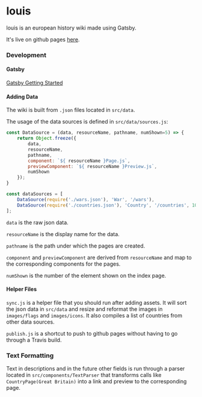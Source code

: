 # louis

louis is an european history wiki made using Gatsby.

It's live on github pages [here](https://kajchang.github.io/louis/).

### Development

#### Gatsby

[Gatsby Getting Started](https://www.gatsbyjs.org/docs/)

#### Adding Data

The wiki is built from `.json` files located in `src/data`.

The usage of the data sources is defined in `src/data/sources.js`:

```js
const DataSource = (data, resourceName, pathname, numShown=5) => {
    return Object.freeze({
        data,
        resourceName,
        pathname,
        component: `${ resourceName }Page.js`,
        previewComponent: `${ resourceName }Preview.js`,
        numShown
    });
}

const dataSources = [
    DataSource(require('./wars.json'), 'War', '/wars'),
    DataSource(require('./countries.json'), 'Country', '/countries', 10)
];

```

`data` is the raw json data.

`resourceName` is the display name for the data.

`pathname` is the path under which the pages are created.

`component` and `previewComponent` are derived from `resourceName` and map to the corresponding components for the pages.

`numShown` is the number of the element shown on the index page.

#### Helper Files

`sync.js` is a helper file that you should run after adding assets. It will sort the json data in `src/data` and resize and reformat the images in `images/flags` and `images/icons`. It also compiles a list of countries from other data sources.

`publish.js` is a shortcut to push to github pages without having to go through a Travis build.

### Text Formatting

Text in descriptions and in the future other fields is run through a parser located in `src/components/TextParser` that transforms calls like `CountryPage(Great Britain)` into a link and preview to the corresponding page.
